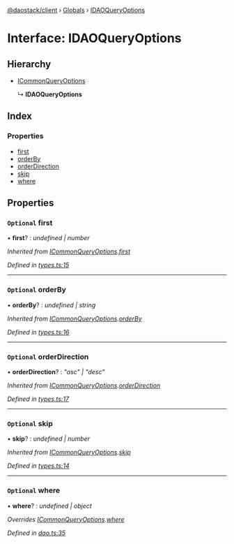 [@daostack/client](../README.md) › [Globals](../globals.md) › [IDAOQueryOptions](idaoqueryoptions.md)

# Interface: IDAOQueryOptions

## Hierarchy

* [ICommonQueryOptions](icommonqueryoptions.md)

  ↳ **IDAOQueryOptions**

## Index

### Properties

* [first](idaoqueryoptions.md#optional-first)
* [orderBy](idaoqueryoptions.md#optional-orderby)
* [orderDirection](idaoqueryoptions.md#optional-orderdirection)
* [skip](idaoqueryoptions.md#optional-skip)
* [where](idaoqueryoptions.md#optional-where)

## Properties

### `Optional` first

• **first**? : *undefined | number*

*Inherited from [ICommonQueryOptions](icommonqueryoptions.md).[first](icommonqueryoptions.md#optional-first)*

*Defined in [types.ts:15](https://github.com/daostack/client/blob/3f46a94/src/types.ts#L15)*

___

### `Optional` orderBy

• **orderBy**? : *undefined | string*

*Inherited from [ICommonQueryOptions](icommonqueryoptions.md).[orderBy](icommonqueryoptions.md#optional-orderby)*

*Defined in [types.ts:16](https://github.com/daostack/client/blob/3f46a94/src/types.ts#L16)*

___

### `Optional` orderDirection

• **orderDirection**? : *"asc" | "desc"*

*Inherited from [ICommonQueryOptions](icommonqueryoptions.md).[orderDirection](icommonqueryoptions.md#optional-orderdirection)*

*Defined in [types.ts:17](https://github.com/daostack/client/blob/3f46a94/src/types.ts#L17)*

___

### `Optional` skip

• **skip**? : *undefined | number*

*Inherited from [ICommonQueryOptions](icommonqueryoptions.md).[skip](icommonqueryoptions.md#optional-skip)*

*Defined in [types.ts:14](https://github.com/daostack/client/blob/3f46a94/src/types.ts#L14)*

___

### `Optional` where

• **where**? : *undefined | object*

*Overrides [ICommonQueryOptions](icommonqueryoptions.md).[where](icommonqueryoptions.md#optional-where)*

*Defined in [dao.ts:35](https://github.com/daostack/client/blob/3f46a94/src/dao.ts#L35)*
